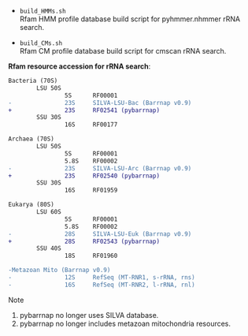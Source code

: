 - `build_HMMs.sh`  
  Rfam HMM profile database build script for pyhmmer.nhmmer rRNA search.

- `build_CMs.sh`  
  Rfam CM profile database build script for cmscan rRNA search.

**Rfam resource accession for rRNA search**:

```diff
Bacteria (70S)  
        LSU 50S
                5S      RF00001
-               23S     SILVA-LSU-Bac (Barrnap v0.9)
+               23S     RF02541 (pybarrnap)
        SSU 30S
                16S     RF00177

Archaea (70S)   
        LSU 50S
                5S      RF00001
                5.8S    RF00002
-               23S     SILVA-LSU-Arc (Barrnap v0.9)
+               23S     RF02540 (pybarrnap)
        SSU 30S
                16S     RF01959

Eukarya (80S)   
        LSU 60S
                5S      RF00001
                5.8S    RF00002
-               28S     SILVA-LSU-Euk (Barrnap v0.9)
+               28S     RF02543 (pybarrnap)
        SSU 40S
                18S     RF01960

-Metazoan Mito (Barrnap v0.9)
-               12S     RefSeq (MT-RNR1, s-rRNA, rns)
-               16S     RefSeq (MT-RNR2, l-rRNA, rnl)      
```

> [!NOTE]
>
> 1. pybarrnap no longer uses SILVA database.  
> 2. pybarrnap no longer includes metazoan mitochondria resources.  
